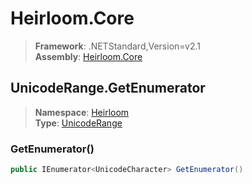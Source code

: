 # Heirloom.Core

> **Framework**: .NETStandard,Version=v2.1  
> **Assembly**: [Heirloom.Core][0]  

## UnicodeRange.GetEnumerator

> **Namespace**: [Heirloom][0]  
> **Type**: [UnicodeRange][1]  

### GetEnumerator()

```cs
public IEnumerator<UnicodeCharacter> GetEnumerator()
```

[0]: ../Heirloom.Core.md
[1]: Heirloom.UnicodeRange.md
